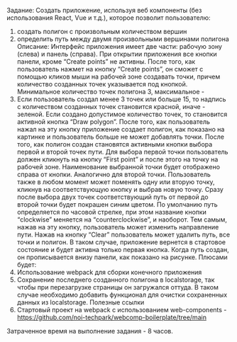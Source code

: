 Задание:
Создать приложение, используя веб компоненты (без использования React, Vue и
т.д.), которое позволит пользователю:
1. создать полигон с произвольным количеством вершин
2. определить путь между двумя произвольными вершинами полигона
Описание:
Интерфейс приложения имеет две части: рабочую зону (слева) и панель (справа).
При открытии приложения все кнопки панели, кроме “Create points” не активны. После
того, как пользователь нажмет на кнопку “Create points”, он сможет с помощью кликов
мыши на рабочей зоне создавать точки, причем количество созданных точек
указывается под кнопкой. Минимальное количество точек полигона 3, максимальное -
15. Если пользователь создал менее 3 точек или больше 15, то надпись с количеством
созданных точек становится красной, иначе - зеленой. Если создано допустимое
количество точек, то становится активной кнопка “Draw polygon”. После того, как
пользователь нажал на эту кнопку приложение создает полигон, как показано на
картинке и пользователь больше не может добавлять точки.
После того, как полигон создан становятся активными кнопки выбора первой и второй
точек пути.
Для выбора первой точки пользователь должен кликнуть на кнопку “First point” и после
этого на точку на рабочей зоне. Наименование выбранной точки будет отображено
справа от кнопки.
Аналогично для второй точки.
Пользователь также в любом момент может поменять одну или вторую точку, кликнув
на соответствующую кнопку и выбрав новую точку.
Сразу после выбора двух точек соответствующий путь от первой до второй точки будет
покрашен синим цветом.
По умолчанию путь определяется по часовой стрелке, при этом название кнопки
“clockwise” меняется на “counterclockwise”, и наоборот. Тем самым, нажав на эту кнопку,
пользователь может изменить направление пути.
Нажав на кнопку “Clear” пользователь может удалить путь, все точки и полигон. В таком
случае, приложение вернется в стартовое состояние и будет активна только первая
кнопка.
Когда путь создан, он прописывается внизу панели, как показано на рисунке.
Плюсами будет:
1. Использование webpack для сборки конечного приложения
2. Сохранение последнего созданного полигона в localstorage, так чтобы при
перезагрузке страницы он загружался оттуда. В таком случае необходимо
добавить функционал для очистки сохраненных данных из localstorage.
Полезные ссылки
1. Стартовый проект на webpack с использованием web-components -
https://github.com/noi-techpark/webcomp-boilerplate/tree/main

Затраченное время на выполнение задания - 8 часов.
